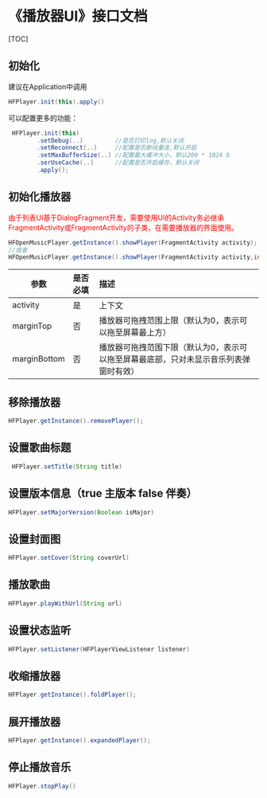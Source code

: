# 《播放器UI》接口文档
[TOC]
## 初始化
建议在Application中调用
```java
HFPlayer.init(this).apply()
```

可以配置更多的功能：
```java
 HFPlayer.init(this)
        .setDebug(..)         //是否打印log,默认关闭
        .setReconnect(..)     //配置是否断线重连,默认开启
        .setMaxBufferSize(..) //配置最大缓冲大小，默认200 * 1024 b
        .serUseCache(..)      //配置是否开启缓存，默认关闭
        .apply();
```
## 初始化播放器

<font color='#FF0000'>由于列表UI基于DialogFragment开发，需要使用UI的Activity务必继承FragmentActivity或FragmentActivity的子类，在需要播放器的界面使用。</font>

```java
HFOpenMusicPlayer.getInstance().showPlayer(FragmentActivity activity);
//或者
HFOpenMusicPlayer.getInstance().showPlayer(FragmentActivity activity,int marginTop,int marginBottom);

```

| 参数         | 是否必填 | 描述                                                         |
| ------------ | :------- | :----------------------------------------------------------- |
| activity     | 是       | 上下文                                                       |
| marginTop    | 否       | 播放器可拖拽范围上限（默认为0，表示可以拖至屏幕最上方）      |
| marginBottom | 否       | 播放器可拖拽范围下限（默认为0，表示可以拖至屏幕最底部，只对未显示音乐列表弹窗时有效） |

## 移除播放器

```java
HFPlayer.getInstance().removePlayer();
```
## 设置歌曲标题

```java
 HFPlayer.setTitle(String title)
```
## 设置版本信息（true 主版本  false 伴奏）
```java
HFPlayer.setMajorVersion(Boolean isMajor)
```
## 设置封面图
```java
HFPlayer.setCover(String coverUrl)
```
## 播放歌曲
```java
HFPlayer.playWithUrl(String url)
```
## 设置状态监听
```java
HFPlayer.setListener(HFPlayerViewListener listener)
```
## 收缩播放器
```java
HFPlayer.getInstance().foldPlayer();
```
## 展开播放器
```java
HFPlayer.getInstance().expandedPlayer();
```

## 停止播放音乐
```java
HFPlayer.stopPlay()
```